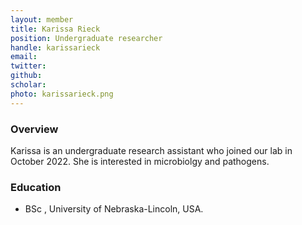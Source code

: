 ```yaml
---
layout: member
title: Karissa Rieck
position: Undergraduate researcher
handle: karissarieck
email: 
twitter:
github:
scholar: 
photo: karissarieck.png
---
```


### Overview
Karissa is an undergraduate research assistant who joined our lab in October 2022. She is interested in microbiolgy and pathogens.

### Education
- BSc , University of Nebraska-Lincoln, USA.